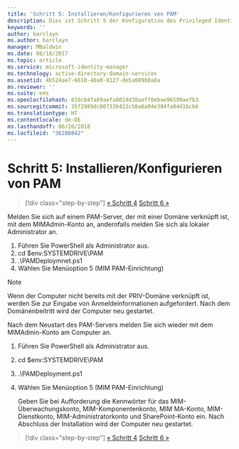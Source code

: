 ```yaml
---
title: 'Schritt 5: Installieren/Konfigurieren von PAM'
description: Dies ist Schritt 5 der Konfiguration des Privileged Identity Managers mithilfe von Skripts. Es werden die Bereitstellungsschritte auf dem PAM-Server erläutert.
keywords: ''
author: barclayn
ms.author: barclayn
manager: MBaldwin
ms.date: 08/18/2017
ms.topic: article
ms.service: microsoft-identity-manager
ms.technology: active-directory-domain-services
ms.assetid: 4b524ae7-6610-40a0-8127-de5a08988a8a
ms.reviewer: ''
ms.suite: ems
ms.openlocfilehash: 839cb4fa69aefa8024d38aeff0ebae96599aefb3
ms.sourcegitcommit: 35f2989dc007336422c58a6a94e304fa84d1bcb6
ms.translationtype: HT
ms.contentlocale: de-DE
ms.lasthandoff: 06/20/2018
ms.locfileid: "36288842"
---
```

# <a name="step-5-installingconfiguring-pam"></a>Schritt 5: Installieren/Konfigurieren von PAM

> [!div class="step-by-step"]
> [« Schritt 4](sp1-step4-configuring-sharepoint.md)
> [Schritt 6 »](sp1-step6-setup-pam-trust.md)

Melden Sie sich auf einem PAM-Server, der mit einer Domäne verknüpft ist, mit dem MIMAdmin-Konto an, andernfalls melden Sie sich als lokaler Administrator an.
1. Führen Sie PowerShell als Administrator aus.
2. cd $env:SYSTEMDRIVE\PAM
3. .\PAMDeploymnet.ps1
4. Wählen Sie Menüoption 5 (MIM PAM-Einrichtung)

>[!NOTE]
>Wenn der Computer nicht bereits mit der PRIV-Domäne verknüpft ist, werden Sie zur Eingabe von Anmeldeinformationen aufgefordert. Nach dem Domänenbeitritt wird der Computer neu gestartet.

Nach dem Neustart des PAM-Servers melden Sie sich wieder mit dem MIMAdmin-Konto am Computer an.

1. Führen Sie PowerShell als Administrator aus.
2. cd $env:SYSTEMDRIVE\PAM
3. .\PAMDeployment.ps1
4. Wählen Sie Menüoption 5 (MIM PAM-Einrichtung)

   Geben Sie bei Aufforderung die Kennwörter für das MIM-Überwachungskonto, MIM-Komponentenkonto, MIM MA-Konto, MIM-Dienstkonto, MIM-Administratorkonto und SharePoint-Konto ein.
   Nach Abschluss der Installation wird der Computer neu gestartet.

> [!div class="step-by-step"]
> [« Schritt 4](sp1-step4-configuring-sharepoint.md)
> [Schritt 6 »](sp1-step6-setup-pam-trust.md)
